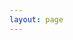 ```yaml
---
layout: page
---
```

<script setup>
import Words from '../.vitepress/components/Words.vue'
</script>

<ClientOnly>
<Words />
</ClientOnly>